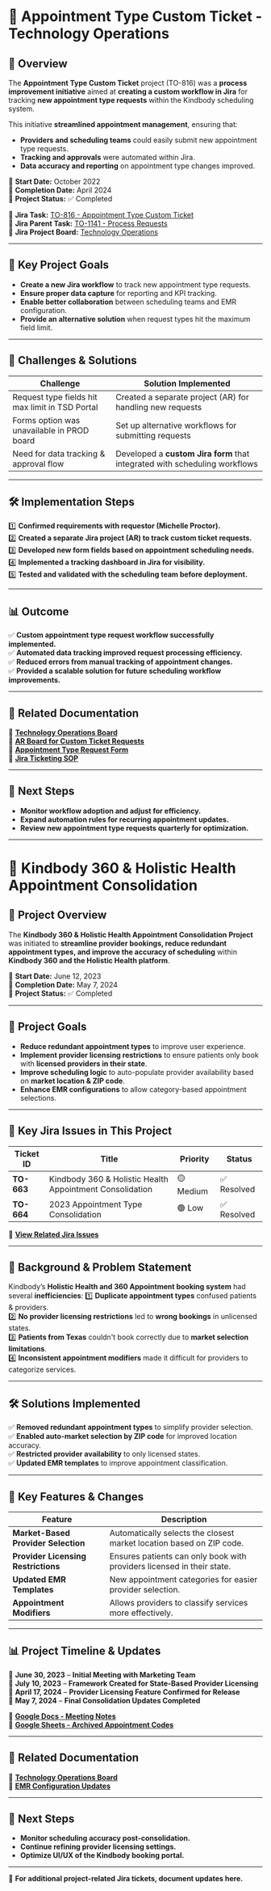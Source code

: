 # 📅 Appointment Type Custom Ticket - Technology Operations

## 📌 Overview
The **Appointment Type Custom Ticket** project (TO-816) was a **process improvement initiative** aimed at **creating a custom workflow in Jira** for tracking **new appointment type requests** within the Kindbody scheduling system.  

This initiative **streamlined appointment management**, ensuring that:
- **Providers and scheduling teams** could easily submit new appointment type requests.
- **Tracking and approvals** were automated within Jira.
- **Data accuracy and reporting** on appointment type changes improved.  

📅 **Start Date:** October 2022  
📅 **Completion Date:** April 2024  
🎯 **Project Status:** ✅ Completed  

📂 **Jira Task:** [TO-816 - Appointment Type Custom Ticket](https://kindbody.atlassian.net/browse/TO-816)  
📂 **Jira Parent Task:** [TO-1141 - Process Requests](https://kindbody.atlassian.net/browse/TO-1141)  
📂 **Jira Project Board:** [Technology Operations](https://kindbody.atlassian.net/secure/BrowseProject.jspa?id=10043)  

---

## 🔹 **Key Project Goals**
- **Create a new Jira workflow** to track new appointment type requests.
- **Ensure proper data capture** for reporting and KPI tracking.
- **Enable better collaboration** between scheduling teams and EMR configuration.
- **Provide an alternative solution** when request types hit the maximum field limit.

---

## 🔎 **Challenges & Solutions**
| **Challenge** | **Solution Implemented** |
|--------------|--------------------------|
| Request type fields hit max limit in TSD Portal | Created a separate project (AR) for handling new requests |
| Forms option was unavailable in PROD board | Set up alternative workflows for submitting requests |
| Need for data tracking & approval flow | Developed a **custom Jira form** that integrated with scheduling workflows |

---

## 🛠 **Implementation Steps**
1️⃣ **Confirmed requirements with requestor (Michelle Proctor).**  
2️⃣ **Created a separate Jira project (AR) to track custom ticket requests.**  
3️⃣ **Developed new form fields based on appointment scheduling needs.**  
4️⃣ **Implemented a tracking dashboard in Jira for visibility.**  
5️⃣ **Tested and validated with the scheduling team before deployment.**  

---

## 📊 **Outcome**
✅ **Custom appointment type request workflow successfully implemented.**  
✅ **Automated data tracking improved request processing efficiency.**  
✅ **Reduced errors from manual tracking of appointment changes.**  
✅ **Provided a scalable solution for future scheduling workflow improvements.**  

---

## 📂 **Related Documentation**
📂 **[Technology Operations Board](https://kindbody.atlassian.net/browse/TO-816)**  
📂 **[AR Board for Custom Ticket Requests](https://kindbody.atlassian.net/jira/servicedesk/projects/AR/queues/custom/242)**  
📂 **[Appointment Type Request Form](https://kindbody.atlassian.net/servicedesk/customer/portal/27/group/71/create/194)**  
📂 **[Jira Ticketing SOP](https://docs.google.com/spreadsheets/d/1V0jLHtA1CkP_21_MWd9lKHkVKzbiMmD3uplK58rhS4g/edit#gid=0)**  

---

## 🚀 **Next Steps**
- **Monitor workflow adoption and adjust for efficiency.**  
- **Expand automation rules for recurring appointment updates.**  
- **Review new appointment type requests quarterly for optimization.**
  
---

# 🏥 Kindbody 360 & Holistic Health Appointment Consolidation

## 📌 Project Overview
The **Kindbody 360 & Holistic Health Appointment Consolidation Project** was initiated to **streamline provider bookings, reduce redundant appointment types, and improve the accuracy of scheduling** within **Kindbody 360 and the Holistic Health platform**.

📅 **Start Date:** June 12, 2023  
📅 **Completion Date:** May 7, 2024  
🎯 **Project Status:** ✅ Completed  

---

## 🔑 **Project Goals**
- **Reduce redundant appointment types** to improve user experience.
- **Implement provider licensing restrictions** to ensure patients only book with **licensed providers in their state**.
- **Improve scheduling logic** to auto-populate provider availability based on **market location & ZIP code**.
- **Enhance EMR configurations** to allow category-based appointment selections.

---

## 🔹 **Key Jira Issues in This Project**
| **Ticket ID** | **Title** | **Priority** | **Status** |
|-------------|-------------------------------|------------|-------------|
| **TO-663** | Kindbody 360 & Holistic Health Appointment Consolidation | 🟡 Medium | ✅ Resolved |
| **TO-664** | 2023 Appointment Type Consolidation | 🟢 Low | ✅ Resolved |

📂 **[View Related Jira Issues](https://kindbody.atlassian.net/browse/TO-663)**  

---

## 📜 **Background & Problem Statement**
Kindbody’s **Holistic Health and 360 Appointment booking system** had several **inefficiencies**:
1️⃣ **Duplicate appointment types** confused patients & providers.  
2️⃣ **No provider licensing restrictions** led to **wrong bookings** in unlicensed states.  
3️⃣ **Patients from Texas** couldn't book correctly due to **market selection limitations**.  
4️⃣ **Inconsistent appointment modifiers** made it difficult for providers to categorize services.  

---

## 🛠 **Solutions Implemented**
✅ **Removed redundant appointment types** to simplify provider selection.  
✅ **Enabled auto-market selection by ZIP code** for improved location accuracy.  
✅ **Restricted provider availability** to only licensed states.  
✅ **Updated EMR templates** to improve appointment classification.

---

## 🔎 **Key Features & Changes**
| **Feature** | **Description** |
|------------|----------------|
| **Market-Based Provider Selection** | Automatically selects the closest market location based on ZIP code. |
| **Provider Licensing Restrictions** | Ensures patients can only book with providers licensed in their state. |
| **Updated EMR Templates** | New appointment categories for easier provider selection. |
| **Appointment Modifiers** | Allows providers to classify services more effectively. |

---

## 📊 **Project Timeline & Updates**
📆 **June 30, 2023** – **Initial Meeting with Marketing Team**  
📆 **July 10, 2023** – **Framework Created for State-Based Provider Licensing**  
📆 **April 17, 2024** – **Provider Licensing Feature Confirmed for Release**  
📆 **May 7, 2024** – **Final Consolidation Updates Completed**  

📂 **[Google Docs - Meeting Notes](https://docs.google.com/document/d/1r86MKLQKDexb8pFtmwZXaZryYpSBw6YyCP0_9_VIuU4/edit)**  
📂 **[Google Sheets - Archived Appointment Codes](https://docs.google.com/spreadsheets/d/1rR1-PKHsdadCyr9Nje_YIBjblx3UawiYqDm0oWN4BXA/edit#gid=593685186)**  

---

## 📂 **Related Documentation**
📂 **[Technology Operations Board](https://kindbody.atlassian.net/browse/TO-663)**  
📂 **[EMR Configuration Updates](https://portal.kindbody.com/booking-quiz?q=3)**  

---

## 🚀 **Next Steps**
- **Monitor scheduling accuracy post-consolidation.**  
- **Continue refining provider licensing settings.**  
- **Optimize UI/UX of the Kindbody booking portal.**  

---
📌 **For additional project-related Jira tickets, document updates here.**
